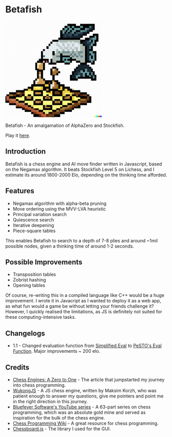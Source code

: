 # Betafish

<img src="cover.png" alt="Betafish" width="300"/>

Betafish - An amalgamation of AlphaZero and Stockfish.

Play it [here](https://betafish.gavinong.com).

## Introduction

Betafish is a chess engine and AI move finder written in Javascript, based on the Negamax algorithm. It beats Stockfish Level 5 on Lichess, and I estimate its around 1800-2000 Elo, depending on the thinking time afforded.

## Features

- Negamax algorithm with alpha-beta pruning
- Move ordering using the MVV-LVA heuristic
- Principal variation search
- Quiescence search
- Iterative deepening
- Piece-square tables

This enables Betafish to search to a depth of 7-8 plies and around ~1mil possible nodes, given a thinking time of around 1-2 seconds.

## Possible Improvements

- Transposition tables
- Zobrist hashing
- Opening tables

Of course, re-writing this in a compiled language like C++ would be a huge improvement. I wrote it in Javacript as I wanted to deploy it as a web app, as what fun would a game be without letting your friends challenge it? However, I quickly realised the limitations, as JS is definitely not suited for these computing-intensive tasks.

## Changelogs
- 1.1 - Changed evaluation function from [Simplified Eval](https://www.chessprogramming.org/Simplified_Evaluation_Function) to [PeSTO's Eval Function](https://www.chessprogramming.org/PeSTO%27s_Evaluation_Function). Major improvements ~ 200 elo.

## Credits

- [Chess Engines: A Zero to One](https://www.chessengines.org/) - The article that jumpstarted my journey into chess programming.
- [WukongJS](https://github.com/maksimKorzh/wukongJS) - A JS chess engine, written by Maksim Korzh, who was patient enough to answer my questions, give me pointers and point me in the right direction in this journey.
- [Bluefever Software's YouTube series](https://www.youtube.com/watch?v=2eA0bD3wV3Q&list=PLZ1QII7yudbe4gz2gh9BCI6VDA-xafLog) - A 63-part series on chess programming, which was an absolute gold mine and served as inspiration for the bulk of the chess engine.
- [Chess Programming Wiki](https://www.chessprogramming.org/Main_Page) - A great resource for chess programming.
- [Chessboard.js](https://chessboardjs.com/) - The library I used for the GUI.
